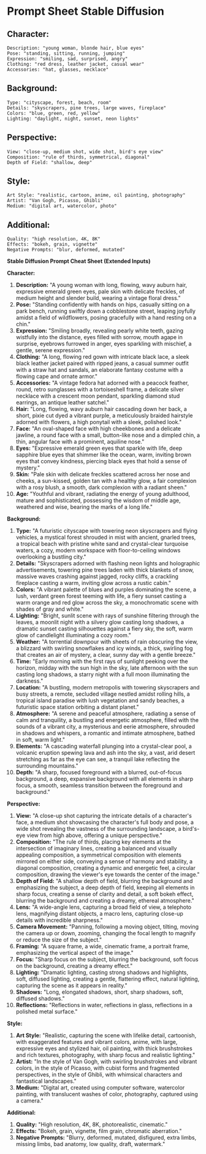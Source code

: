 # **Prompt Sheet Stable Diffusion**

## Character:

    Description: "young woman, blonde hair, blue eyes"
    Pose: "standing, sitting, running, jumping"
    Expression: "smiling, sad, surprised, angry"
    Clothing: "red dress, leather jacket, casual wear"
    Accessories: "hat, glasses, necklace"

## Background:

    Type: "cityscape, forest, beach, room"
    Details: "skyscrapers, pine trees, large waves, fireplace"
    Colors: "blue, green, red, yellow"
    Lighting: "daylight, night, sunset, neon lights"

## Perspective:

    View: "close-up, medium shot, wide shot, bird's eye view"
    Composition: "rule of thirds, symmetrical, diagonal"
    Depth of Field: "shallow, deep"

## Style:

    Art Style: "realistic, cartoon, anime, oil painting, photography"
    Artist: "Van Gogh, Picasso, Ghibli"
    Medium: "digital art, watercolor, photo"

## Additional:

    Quality: "high resolution, 4K, 8K"
    Effects: "bokeh, grain, vignette"
    Negative Prompts: "blur, deformed, mutated"


**Stable Diffusion Prompt Cheat Sheet (Extended Inputs)**

**Character:**

1.  **Description:** "A young woman with long, flowing, wavy auburn hair, expressive emerald green eyes, pale skin with delicate freckles, of medium height and slender build, wearing a vintage floral dress."
2.  **Pose:** "Standing confidently with hands on hips, casually sitting on a park bench, running swiftly down a cobblestone street, leaping joyfully amidst a field of wildflowers, posing gracefully with a hand resting on a chin."
3.  **Expression:** "Smiling broadly, revealing pearly white teeth, gazing wistfully into the distance, eyes filled with sorrow, mouth agape in surprise, eyebrows furrowed in anger, eyes sparkling with mischief, a gentle, serene expression."
4.  **Clothing:** "A long, flowing red gown with intricate black lace, a sleek black leather jacket paired with ripped jeans, a casual summer outfit with a straw hat and sandals, an elaborate fantasy costume with a flowing cape and ornate armor."
5.  **Accessories:** "A vintage fedora hat adorned with a peacock feather, round, retro sunglasses with a tortoiseshell frame, a delicate silver necklace with a crescent moon pendant, sparkling diamond stud earrings, an antique leather satchel."
6.  **Hair:** "Long, flowing, wavy auburn hair cascading down her back, a short, pixie cut dyed a vibrant purple, a meticulously braided hairstyle adorned with flowers, a high ponytail with a sleek, polished look."
7.  **Face:** "An oval-shaped face with high cheekbones and a delicate jawline, a round face with a small, button-like nose and a dimpled chin, a thin, angular face with a prominent, aquiline nose."
8.  **Eyes:** "Expressive emerald green eyes that sparkle with life, deep sapphire blue eyes that shimmer like the ocean, warm, inviting brown eyes that convey kindness, piercing black eyes that hold a sense of mystery."
9.  **Skin:** "Pale skin with delicate freckles scattered across her nose and cheeks, a sun-kissed, golden tan with a healthy glow, a fair complexion with a rosy blush, a smooth, dark complexion with a radiant sheen."
10. **Age:** "Youthful and vibrant, radiating the energy of young adulthood, mature and sophisticated, possessing the wisdom of middle age, weathered and wise, bearing the marks of a long life."

**Background:**

1.  **Type:** "A futuristic cityscape with towering neon skyscrapers and flying vehicles, a mystical forest shrouded in mist with ancient, gnarled trees, a tropical beach with pristine white sand and crystal-clear turquoise waters, a cozy, modern workspace with floor-to-ceiling windows overlooking a bustling city."
2.  **Details:** "Skyscrapers adorned with flashing neon lights and holographic advertisements, towering pine trees laden with thick blankets of snow, massive waves crashing against jagged, rocky cliffs, a crackling fireplace casting a warm, inviting glow across a rustic cabin."
3.  **Colors:** "A vibrant palette of blues and purples dominating the scene, a lush, verdant green forest teeming with life, a fiery sunset casting a warm orange and red glow across the sky, a monochromatic scene with shades of gray and white."
4.  **Lighting:** "Bright, sunlit scene with rays of sunshine filtering through the leaves, a moonlit night with a silvery glow casting long shadows, a dramatic sunset casting silhouettes against a fiery sky, the soft, warm glow of candlelight illuminating a cozy room."
5.  **Weather:** "A torrential downpour with sheets of rain obscuring the view, a blizzard with swirling snowflakes and icy winds, a thick, swirling fog that creates an air of mystery, a clear, sunny day with a gentle breeze."
6.  **Time:** "Early morning with the first rays of sunlight peeking over the horizon, midday with the sun high in the sky, late afternoon with the sun casting long shadows, a starry night with a full moon illuminating the darkness."
7.  **Location:** "A bustling, modern metropolis with towering skyscrapers and busy streets, a remote, secluded village nestled amidst rolling hills, a tropical island paradise with lush vegetation and sandy beaches, a futuristic space station orbiting a distant planet."
8.  **Atmosphere:** "A serene and peaceful atmosphere, radiating a sense of calm and tranquility, a bustling and energetic atmosphere, filled with the sounds of a vibrant city, a mysterious and eerie atmosphere, shrouded in shadows and whispers, a romantic and intimate atmosphere, bathed in soft, warm light."
9.  **Elements:** "A cascading waterfall plunging into a crystal-clear pool, a volcanic eruption spewing lava and ash into the sky, a vast, arid desert stretching as far as the eye can see, a tranquil lake reflecting the surrounding mountains."
10. **Depth:** "A sharp, focused foreground with a blurred, out-of-focus background, a deep, expansive background with all elements in sharp focus, a smooth, seamless transition between the foreground and background."

**Perspective:**

1.  **View:** "A close-up shot capturing the intricate details of a character's face, a medium shot showcasing the character's full body and pose, a wide shot revealing the vastness of the surrounding landscape, a bird's-eye view from high above, offering a unique perspective."
2.  **Composition:** "The rule of thirds, placing key elements at the intersection of imaginary lines, creating a balanced and visually appealing composition, a symmetrical composition with elements mirrored on either side, conveying a sense of harmony and stability, a diagonal composition, creating a dynamic and energetic feel, a circular composition, drawing the viewer's eye towards the center of the image."
3.  **Depth of Field:** "A shallow depth of field, blurring the background and emphasizing the subject, a deep depth of field, keeping all elements in sharp focus, creating a sense of clarity and detail, a soft bokeh effect, blurring the background and creating a dreamy, ethereal atmosphere."
4.  **Lens:** "A wide-angle lens, capturing a broad field of view, a telephoto lens, magnifying distant objects, a macro lens, capturing close-up details with incredible sharpness."
5.  **Camera Movement:** "Panning, following a moving object, tilting, moving the camera up or down, zooming, changing the focal length to magnify or reduce the size of the subject."
6.  **Framing:** "A square frame, a wide, cinematic frame, a portrait frame, emphasizing the vertical aspect of the image."
7.  **Focus:** "Sharp focus on the subject, blurring the background, soft focus on the background, creating a dreamy effect."
8.  **Lighting:** "Dramatic lighting, casting strong shadows and highlights, soft, diffused lighting, creating a gentle, flattering effect, natural lighting, capturing the scene as it appears in reality."
9.  **Shadows:** "Long, elongated shadows, short, sharp shadows, soft, diffused shadows."
10. **Reflections:** "Reflections in water, reflections in glass, reflections in a polished metal surface."

**Style:**

1.  **Art Style:** "Realistic, capturing the scene with lifelike detail, cartoonish, with exaggerated features and vibrant colors, anime, with large, expressive eyes and stylized hair, oil painting, with thick brushstrokes and rich textures, photography, with sharp focus and realistic lighting."
2.  **Artist:** "In the style of Van Gogh, with swirling brushstrokes and vibrant colors, in the style of Picasso, with cubist forms and fragmented perspectives, in the style of Ghibli, with whimsical characters and fantastical landscapes."
3.  **Medium:** "Digital art, created using computer software, watercolor painting, with translucent washes of color, photography, captured using a camera."

**Additional:**

1.  **Quality:** "High resolution, 4K, 8K, photorealistic, cinematic."
2.  **Effects:** "Bokeh, grain, vignette, film grain, chromatic aberration."
3.  **Negative Prompts:** "Blurry, deformed, mutated, disfigured, extra limbs, missing limbs, bad anatomy, low quality, draft, watermark."
